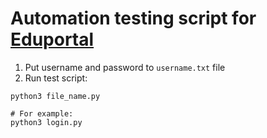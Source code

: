# Automation testing script for [Eduportal](http://demoen.eduportal.pl)

1. Put username and password to `username.txt` file
2. Run test script:
```
python3 file_name.py
```

```
# For example:
python3 login.py
```
